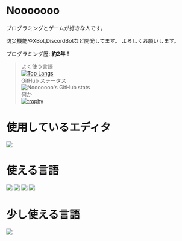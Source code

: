 # Nooooooo

プログラミングとゲームが好きな人です。

防災機能やXBot,DiscordBotなど開発してます。
よろしくお願いします。

プログラミング歴: **約2年！**

> よく使う言語<br>
[![Top Langs](https://github-readme-stats.vercel.app/api/top-langs/?username=Nooooooo-0328&layout=compact&theme=vue-dark)](https://github.com/anuraghazra/github-readme-stats)<br>
> GitHub ステータス<br>
![Nooooooo's GitHub stats](https://github-readme-stats.vercel.app/api?username=Nooooooo-0328&show_icons=true&theme=vue-dark)<br>
> 何か<br>
[![trophy](https://github-profile-trophy.vercel.app/?username=Nooooooo-0328&theme=discord)](https://github.com/ryo-ma/github-profile-trophy)<br>

# 使用しているエディタ
<img src="https://img.shields.io/badge/-Visual%20Studio%20Code-007ACC.svg?logo=visual-studio-code&style=flat">

# 使える言語
<img src="https://img.shields.io/badge/-Python-F9DC3E.svg?logo=python&style=flat"> <img src="https://img.shields.io/badge/Javascript-276DC3.svg?logo=javascript&style=flat"> <img src="https://img.shields.io/badge/-HTML5-333.svg?logo=html5&style=flat"> <img src="https://img.shields.io/badge/-CSS3-1572B6.svg?logo=css3&style=flat">

# 少し使える言語
<img src="https://img.shields.io/badge/-TypeScript-007ACC.svg?logo=typescript&style=flat">
